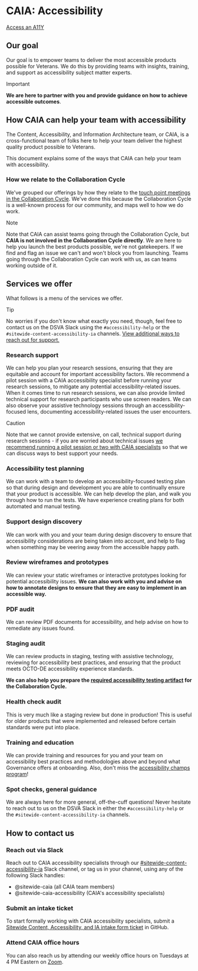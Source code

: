 # CAIA: Accessibility
[Access an A11Y](https://github.com/department-of-veterans-affairs/va.gov-team/edit/master/teams/CAIA/accessibility/README.md#how-to-contact-us)

## Our goal
Our goal is to empower teams to deliver the most accessible products possible for Veterans. We do this by providing teams with insights, training, and support as accessibility subject matter experts.

> [!IMPORTANT]
> **We are here to partner with you and provide guidance on how to achieve accessible outcomes**.

## How CAIA can help your team with accessibility
The Content, Accessibility, and Information Architecture team, or CAIA, is a cross-functional team of folks here to help your team deliver the highest quality product possible to Veterans. 

This document explains some of the ways that CAIA can help your team with accessibility.

### How we relate to the Collaboration Cycle
We've grouped our offerings by how they relate to the [touch point meetings in the Collaboration Cycle](https://depo-platform-documentation.scrollhelp.site/collaboration-cycle/). We've done this because the Collaboration Cycle is a well-known process for our community, and maps well to how we do work. 

> [!NOTE]
> Note that CAIA can assist teams going through the Collaboration Cycle, but **CAIA is not involved in the Collaboration Cycle directly**. We are here to help you launch the best products possible, we're not gatekeepers. If we find and flag an issue we can't and won't block you from launching. Teams going through the Collaboration Cycle can work with us, as can teams working outside of it.

## Services we offer
What follows is a menu of the services we offer. 
> [!TIP]
> No worries if you don't know what exactly you need, though, feel free to contact us on the DSVA Slack using the `#accessibility-help` or the `#sitewide-content-accessibility-ia` channels. [View additional ways to reach out for support.](https://github.com/department-of-veterans-affairs/va.gov-team/edit/master/teams/CAIA/accessibility/README.md#how-to-contact-us)

### Research support
We can help you plan your research sessions, ensuring that they are equitable and account for important accessibility factors. We recommend a pilot session with a CAIA accessibility specialist before running your research sessions, to mitigate any potential accessibility-related issues. When it comes time to run research sessions, we can also provide limited technical support for research participants who use screen readers. We can also observe your assistive technology sessions through an accessibility-focused lens, documenting accessibility-related issues the user encounters. 
> [!CAUTION]
> Note that we cannot provide extensive, on call, technical support during research sessions - if you are worried about technical issues [we recommend running a pilot session or two with CAIA specialists](https://github.com/department-of-veterans-affairs/va.gov-team/blob/master/teams/CAIA/accessibility/assistive-tech-pilot-guide.md) so that we can discuss ways to best support your needs.

### Accessibility test planning
We can work with a team to develop an accessibility-focused testing plan so that during design and development you are able to continually ensure that your product is accessible. We can help develop the plan, and walk you through how to run the tests. We have experience creating plans for both automated and manual testing.

### Support design discovery
We can work with you and your team during design discovery to ensure that accessibility considerations are being taken into account, and help to flag when something may be veering away from the accessible happy path.

### Review wireframes and prototypes
We can review your static wireframes or interactive prototypes looking for potential accessibility issues. **We can also work with you and advise on how to annotate designs to ensure that they are easy to implement in an accessible way.**

### PDF audit
We can review PDF documents for accessibility, and help advise on how to remediate any issues found.

### Staging audit
We can review products in staging, testing with assistive technology, reviewing for accessibility best practices, and ensuring that the product meets OCTO-DE accessibility experience standards. 

**We can also help you prepare the [required accessibility testing artifact](https://depo-platform-documentation.scrollhelp.site/collaboration-cycle/prepare-for-an-accessibility-staging-review#artifact) for the Collaboration Cycle.**

### Health check audit
This is very much like a staging review but done in production! This is useful for older products that were implemented and released before certain standards were put into place.

### Training and education
We can provide training and resources for you and your team on accessibility best practices and methodologies above and beyond what Governance offers at onboarding. Also, don't miss the [accessibility champs program](https://github.com/department-of-veterans-affairs/va.gov-team/tree/master/teams/vsa/accessibility/a11y-champs)!

### Spot checks, general guidance
We are always here for more general, off-the-cuff questions! Never hesitate to reach out to us on the DSVA Slack in either the `#accessibility-help` or the `#sitewide-content-accessibility-ia` channels.

## How to contact us
### Reach out via Slack
Reach out to CAIA accessibility specialists through our [#sitewide-content-accessibility-ia](https://dsva.slack.com/archives/C01K37HRUAH) Slack channel, or tag us in your channel, using any of the following Slack handles:
- @sitewide-caia (all CAIA team members)
- @sitewide-caia-accessibility (CAIA's accessibility specialists)

### Submit an intake ticket
To start formally working with CAIA accessibility specialists, submit a [Sitewide Content, Accessibility, and IA intake form ticket](https://github.com/department-of-veterans-affairs/va.gov-team/issues/new?assignees=strelichl%2CNaomiPMC&labels=sitewide+CAIA&projects=&template=sitewide-CAIA-intake-form.md&title=%5BCAIA+Intake%5D+%3CTeam+Name%3E%3A+%3CInitiative+Name%3E) in GitHub.

### Attend CAIA office hours
You can also reach us by attending our weekly office hours on Tuesdays at 4 PM Eastern on [Zoom](https://coformaco.zoom.us/j/83992174780?pwd=Tk1jZ0o3MWxLcHFMWTM1S3ZrcytqUT09).
